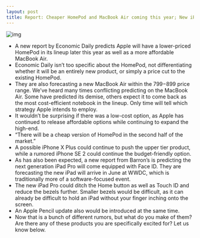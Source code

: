 ```yaml
---
layout: post
title: Report: Cheaper HomePod and MacBook Air coming this year; New iPad to sport Face ID
---
```

![img](http://media.idownloadblog.com/wp-content/uploads/2018/03/Spike-Jonze-HomePod.jpg)
* A new report by Economic Daily predicts Apple will have a lower-priced HomePod in its lineup later this year as well as a more affordable MacBook Air.
* Economic Daily isn’t too specific about the HomePod, not differentiating whether it will be an entirely new product, or simply a price cut to the existing HomePod.
* They are also forecasting a new MacBook Air within the $799-$899 price range. We’ve heard many times conflicting predicting on the MacBook Air. Some have predicted its demise, others expect it to come back as the most cost-efficient notebook in the lineup. Only time will tell which strategy Apple intends to employ.
* It wouldn’t be surprising if there was a low-cost option, as Apple has continued to release affordable options while continuing to expand the high-end.
* “There will be a cheap version of HomePod in the second half of the market.”
* A possible iPhone X Plus could continue to push the upper tier product, while a rumored iPhone SE 2 could continue the budget-friendly option.
* As has also been expected, a new report from Barron’s is predicting the next generation iPad Pro will come equipped with Face ID. They are forecasting the new iPad will arrive in June at WWDC, which is traditionally more of a software-focused event.
* The new iPad Pro could ditch the Home button as well as Touch ID and reduce the bezels further. Smaller bezels would be difficult, as it can already be difficult to hold an iPad without your finger inching onto the screen.
* An Apple Pencil update also would be introduced at the same time.
* Now that is a bunch of different rumors, but what do you make of them? Are there any of these products you are specifically excited for? Let us know below.

